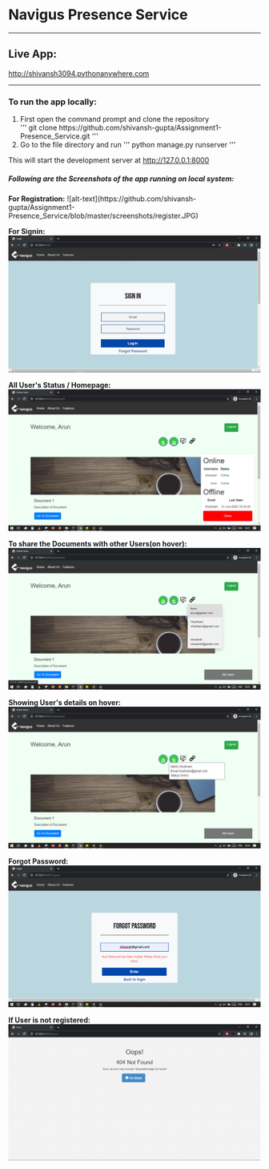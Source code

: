 <h1>Navigus Presence Service</h1>
<hr>
<h2>Live App:</h2>
<p><a href="http://shivansh3094.pythonanywhere.com" rel="nofollow">http://shivansh3094.pythonanywhere.com</a></p>
<hr>
<h3>To run the app locally:</h3>
<p>
 <ol>
  <li>First open the command prompt and clone the repository</li>
  '''
  git clone https://github.com/shivansh-gupta/Assignment1-Presence_Service.git
  '''
  <li>Go to the file directory and run
   '''
   python manage.py runserver
   '''
  </ol>
This will start the development server at <a href="http://127.0.0.1:8000" rel="nofollow">http://127.0.0.1:8000</a>
</p>

<h5>Following are the Screenshots of the app running on local system:</h5>
<p>
<b>For Registration:</b>
![alt-text](https://github.com/shivansh-gupta/Assignment1-Presence_Service/blob/master/screenshots/register.JPG)

<b>For Signin:</b>
![alt-text](https://github.com/shivansh-gupta/Assignment1-Presence_Service/blob/master/screenshots/signin.JPG)

<b>All User's Status / Homepage:</b>
![alt text](https://github.com/shivansh-gupta/Assignment1-Presence_Service/blob/master/screenshots/all_users_status.png)

<b>To share the Documents with other Users(on hover):</b>
![alt-text](https://github.com/shivansh-gupta/Assignment1-Presence_Service/blob/master/screenshots/online_share_users.png)

<b>Showing User's details on hover:</b>
![alt text](https://github.com/shivansh-gupta/Assignment1-Presence_Service/blob/master/screenshots/avatar_hover.png)

<b>Forgot Password:</b>
![alt text](https://github.com/shivansh-gupta/Assignment1-Presence_Service/blob/master/screenshots/forget_password.png)

<b>If User is not registered:</b>
![alt text](https://github.com/shivansh-gupta/Assignment1-Presence_Service/blob/master/screenshots/error.JPG)
 </p>
